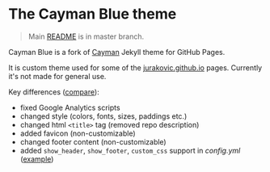 # The Cayman Blue theme

> Main [README](https://github.com/jurakovic/cayman-blue/blob/master/README.md) is in master branch.

Cayman Blue is a fork of [Cayman](https://github.com/pages-themes/cayman) Jekyll theme for GitHub Pages.

It is custom theme used for some of the [jurakovic.github.io](https://jurakovic.github.io) pages. Currently it's not made for general use.  

Key differences ([compare](https://github.com/jurakovic/cayman-blue/compare/master...jurakovic:cayman-blue:cayman-blue?expand=1)):

- fixed Google Analytics scripts
- changed style (colors, fonts, sizes, paddings etc.)
- changed html `<title>` tag (removed repo description)
- added favicon (non-customizable)
- changed footer content (non-customizable)
- added `show_header`, `show_footer`, `custom_css` support in *config.yml* ([example](https://github.com/jurakovic/jurakovic.github.io/blob/master/_config.yml))
